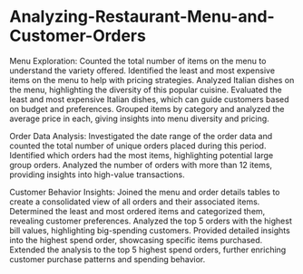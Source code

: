 # Analyzing-Restaurant-Menu-and-Customer-Orders

Menu Exploration:
Counted the total number of items on the menu to understand the variety offered.
Identified the least and most expensive items on the menu to help with pricing strategies.
Analyzed Italian dishes on the menu, highlighting the diversity of this popular cuisine.
Evaluated the least and most expensive Italian dishes, which can guide customers based on budget and preferences.
Grouped items by category and analyzed the average price in each, giving insights into menu diversity and pricing.

Order Data Analysis:
Investigated the date range of the order data and counted the total number of unique orders placed during this period.
Identified which orders had the most items, highlighting potential large group orders.
Analyzed the number of orders with more than 12 items, providing insights into high-value transactions.

Customer Behavior Insights:
Joined the menu and order details tables to create a consolidated view of all orders and their associated items.
Determined the least and most ordered items and categorized them, revealing customer preferences.
Analyzed the top 5 orders with the highest bill values, highlighting big-spending customers.
Provided detailed insights into the highest spend order, showcasing specific items purchased.
Extended the analysis to the top 5 highest spend orders, further enriching customer purchase patterns and spending behavior.
